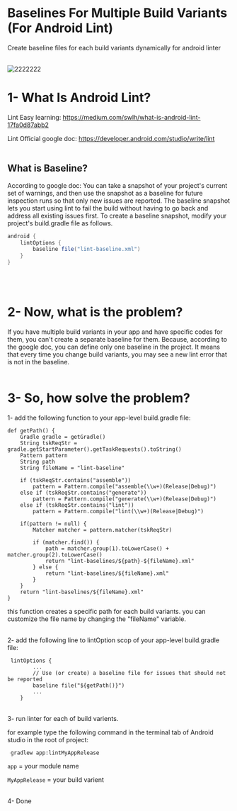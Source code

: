 # Baselines For Multiple Build Variants (For Android Lint)
Create baseline files for each build variants dynamically for android linter
<br/><br/>

![2222222](https://user-images.githubusercontent.com/6734608/132840884-700fc464-b960-4000-a79d-b3853ddc38cc.jpg)


# 1- What Is Android Lint?
Lint Easy learning:  https://medium.com/swlh/what-is-android-lint-17fa0d87abb2

Lint Official google doc: https://developer.android.com/studio/write/lint
<br/><br/>

## What is Baseline?
According to google doc: You can take a snapshot of your project's current set of warnings, and then use the snapshot as a baseline for future inspection runs so that only new issues are reported. The baseline snapshot lets you start using lint to fail the build without having to go back and address all existing issues first.
To create a baseline snapshot, modify your project's build.gradle file as follows.
```Groovy
android {
    lintOptions {
        baseline file("lint-baseline.xml")
    }
}
```
<br/><br/>

# 2- Now, what is the problem?
If you have multiple build variants in your app and have specific codes for them, you can't create a separate baseline for them.
Because, according to the google doc, you can define only one baseline in the project.
It means that every time you change build variants, you may see a new lint error that is not in the baseline.
<br/><br/>


# 3- So, how solve the problem?
1- add the following function to your app-level build.gradle file:

```Gradle
def getPath() {
    Gradle gradle = getGradle()
    String tskReqStr = gradle.getStartParameter().getTaskRequests().toString()
    Pattern pattern
    String path
    String fileName = "lint-baseline"

    if (tskReqStr.contains("assemble"))
        pattern = Pattern.compile("assemble(\\w+)(Release|Debug)")
    else if (tskReqStr.contains("generate"))
        pattern = Pattern.compile("generate(\\w+)(Release|Debug)")
    else if (tskReqStr.contains("lint"))
        pattern = Pattern.compile("lint(\\w+)(Release|Debug)")

    if(pattern != null) {
        Matcher matcher = pattern.matcher(tskReqStr)

        if (matcher.find()) {
            path = matcher.group(1).toLowerCase() + matcher.group(2).toLowerCase()
            return "lint-baselines/${path}-${fileName}.xml"
        } else {
            return "lint-baselines/${fileName}.xml"
        }
    }
    return "lint-baselines/${fileName}.xml"
}
```
this function creates a specific path for each build variants.
you can customize the file name by changing the "fileName" variable.

</br>
2- add the following line to lintOption scop of your app-level build.gradle file:

```Gradle
 lintOptions {
        ...
        // Use (or create) a baseline file for issues that should not be reported
        baseline file("${getPath()}")
        ...
    }
```

</br>
3- run linter for each of build varients.

for example type the following command in the terminal tab of Android studio in the root of project: 

``` gradlew app:lintMyAppRelease```

```app``` = your module name

```MyAppRelease``` = your build varient

</br>
4- Done


